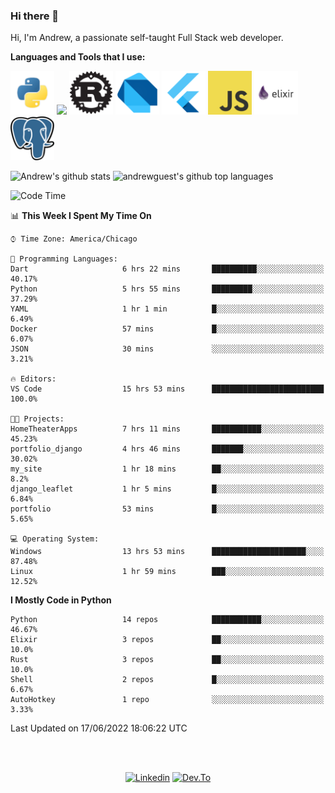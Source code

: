 ### Hi there 👋

Hi, I'm Andrew, a passionate self-taught Full Stack web developer.

**Languages and Tools that I use:**  

<code><img height="70" src="https://raw.githubusercontent.com/github/explore/80688e429a7d4ef2fca1e82350fe8e3517d3494d/topics/python/python.png"></code>
<code><img height="70" src="https://fastapi.tiangolo.com/img/logo-margin/logo-teal.png"></code>
<code><img height="70" src="https://raw.githubusercontent.com/github/explore/80688e429a7d4ef2fca1e82350fe8e3517d3494d/topics/rust/rust.png"></code>
<code><img height="70" src="https://raw.githubusercontent.com/github/explore/80688e429a7d4ef2fca1e82350fe8e3517d3494d/topics/dart/dart.png"></code>
<code><img height="70" src="https://raw.githubusercontent.com/github/explore/cebd63002168a05a6a642f309227eefeccd92950/topics/flutter/flutter.png"></code>
<code><img height="70" src="https://raw.githubusercontent.com/github/explore/80688e429a7d4ef2fca1e82350fe8e3517d3494d/topics/javascript/javascript.png"></code>
<code><img height="70" src="https://raw.githubusercontent.com/github/explore/d106aa3f6fa091ab80ab5c8cf0d931baff3caaea/topics/elixir/elixir.png"></code>
<code><img height="70" src="https://raw.githubusercontent.com/github/explore/80688e429a7d4ef2fca1e82350fe8e3517d3494d/topics/postgresql/postgresql.png"></code>

![Andrew's github stats](https://github-readme-stats.vercel.app/api?username=andrewguest&show_icons=true&theme=vue-dark&count_private=true)
<img height="180em" src="https://github-readme-stats.vercel.app/api/top-langs/?username=andrewguest&theme=vue-dark&layout=compact" alt="andrewguest's github top languages" />

<!--START_SECTION:waka-->
![Code Time](http://img.shields.io/badge/Code%20Time-1%2C158%20hrs%2022%20mins-blue)

📊 **This Week I Spent My Time On** 

```text
⌚︎ Time Zone: America/Chicago

💬 Programming Languages: 
Dart                     6 hrs 22 mins       ██████████░░░░░░░░░░░░░░░   40.17% 
Python                   5 hrs 55 mins       █████████░░░░░░░░░░░░░░░░   37.29% 
YAML                     1 hr 1 min          █░░░░░░░░░░░░░░░░░░░░░░░░   6.49% 
Docker                   57 mins             █░░░░░░░░░░░░░░░░░░░░░░░░   6.07% 
JSON                     30 mins             ░░░░░░░░░░░░░░░░░░░░░░░░░   3.21%

🔥 Editors: 
VS Code                  15 hrs 53 mins      █████████████████████████   100.0%

🐱‍💻 Projects: 
HomeTheaterApps          7 hrs 11 mins       ███████████░░░░░░░░░░░░░░   45.23% 
portfolio_django         4 hrs 46 mins       ███████░░░░░░░░░░░░░░░░░░   30.02% 
my_site                  1 hr 18 mins        ██░░░░░░░░░░░░░░░░░░░░░░░   8.2% 
django_leaflet           1 hr 5 mins         █░░░░░░░░░░░░░░░░░░░░░░░░   6.84% 
portfolio                53 mins             █░░░░░░░░░░░░░░░░░░░░░░░░   5.65%

💻 Operating System: 
Windows                  13 hrs 53 mins      █████████████████████░░░░   87.48% 
Linux                    1 hr 59 mins        ███░░░░░░░░░░░░░░░░░░░░░░   12.52%

```

**I Mostly Code in Python** 

```text
Python                   14 repos            ███████████░░░░░░░░░░░░░░   46.67% 
Elixir                   3 repos             ██░░░░░░░░░░░░░░░░░░░░░░░   10.0% 
Rust                     3 repos             ██░░░░░░░░░░░░░░░░░░░░░░░   10.0% 
Shell                    2 repos             █░░░░░░░░░░░░░░░░░░░░░░░░   6.67% 
AutoHotkey               1 repo              ░░░░░░░░░░░░░░░░░░░░░░░░░   3.33%

```



 Last Updated on 17/06/2022 18:06:22 UTC
<!--END_SECTION:waka-->

<br><br>
<p align="center">
   <a href="https://www.linkedin.com/in/andrew-guest-a891759a" target="_blank"><img src="https://img.shields.io/badge/LinkedIn-0077B5?style=for-the-badge&logo=linkedin&logoColor=white" alt="Linkedin"></a>
  <a href="https://dev.to/aguest" target="_blank"><img src="https://img.shields.io/badge/Dev.to-0A0A0A?style=for-the-badge&logo=dev%2Eto&logoColor=white" alt="Dev.To"></a>
</p>
